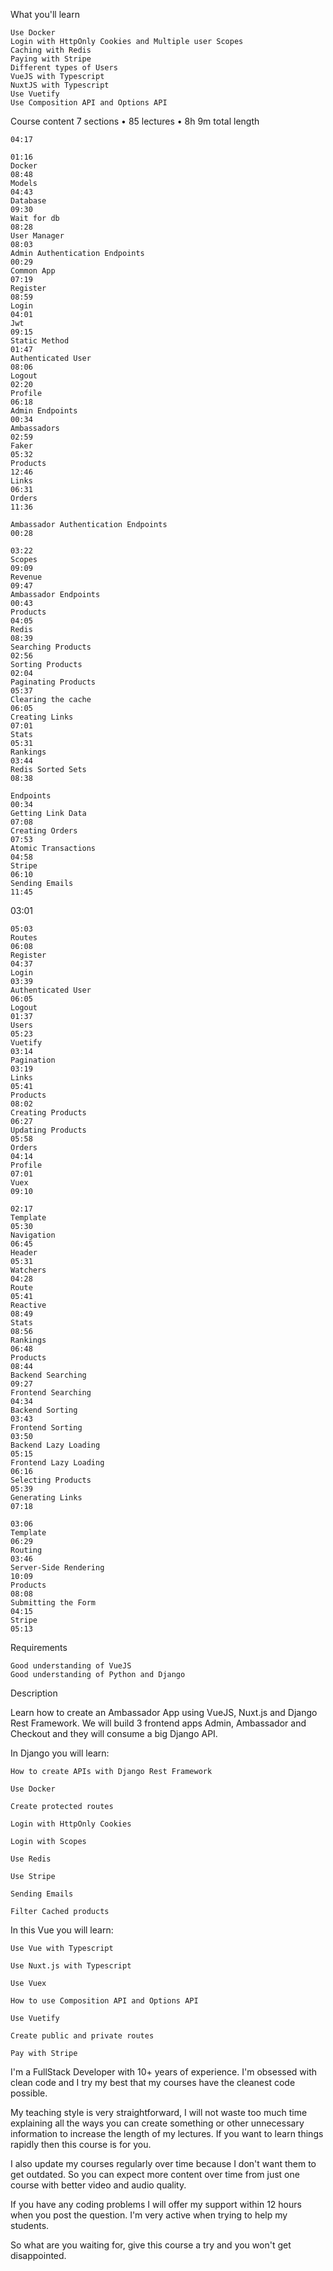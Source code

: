 What you'll learn

    Use Docker
    Login with HttpOnly Cookies and Multiple user Scopes
    Caching with Redis
    Paying with Stripe
    Different types of Users
    VueJS with Typescript
    NuxtJS with Typescript
    Use Vuetify
    Use Composition API and Options API
 

 Course content
7 sections • 85 lectures • 8h 9m total length

    04:17

    01:16
    Docker
    08:48
    Models
    04:43
    Database
    09:30
    Wait for db
    08:28
    User Manager
    08:03
    Admin Authentication Endpoints
    00:29
    Common App
    07:19
    Register
    08:59
    Login
    04:01
    Jwt
    09:15
    Static Method
    01:47
    Authenticated User
    08:06
    Logout
    02:20
    Profile
    06:18
    Admin Endpoints
    00:34
    Ambassadors
    02:59
    Faker
    05:32
    Products
    12:46
    Links
    06:31
    Orders
    11:36

    Ambassador Authentication Endpoints
    00:28

    03:22
    Scopes
    09:09
    Revenue
    09:47
    Ambassador Endpoints
    00:43
    Products
    04:05
    Redis
    08:39
    Searching Products
    02:56
    Sorting Products
    02:04
    Paginating Products
    05:37
    Clearing the cache
    06:05
    Creating Links
    07:01
    Stats
    05:31
    Rankings
    03:44
    Redis Sorted Sets
    08:38

    Endpoints
    00:34
    Getting Link Data
    07:08
    Creating Orders
    07:53
    Atomic Transactions
    04:58
    Stripe
    06:10
    Sending Emails
    11:45

03:01

    05:03
    Routes
    06:08
    Register
    04:37
    Login
    03:39
    Authenticated User
    06:05
    Logout
    01:37
    Users
    05:23
    Vuetify
    03:14
    Pagination
    03:19
    Links
    05:41
    Products
    08:02
    Creating Products
    06:27
    Updating Products
    05:58
    Orders
    04:14
    Profile
    07:01
    Vuex
    09:10

    02:17
    Template
    05:30
    Navigation
    06:45
    Header
    05:31
    Watchers
    04:28
    Route
    05:41
    Reactive
    08:49
    Stats
    08:56
    Rankings
    06:48
    Products
    08:44
    Backend Searching
    09:27
    Frontend Searching
    04:34
    Backend Sorting
    03:43
    Frontend Sorting
    03:50
    Backend Lazy Loading
    05:15
    Frontend Lazy Loading
    06:16
    Selecting Products
    05:39
    Generating Links
    07:18

    03:06
    Template
    06:29
    Routing
    03:46
    Server-Side Rendering
    10:09
    Products
    08:08
    Submitting the Form
    04:15
    Stripe
    05:13

Requirements

    Good understanding of VueJS
    Good understanding of Python and Django

Description

Learn how to create an Ambassador App using VueJS, Nuxt.js and Django Rest Framework. We will build 3 frontend apps Admin, Ambassador and Checkout and they will consume a big Django API.

In Django you will learn: 

    How to create APIs with Django Rest Framework

    Use Docker

    Create protected routes

    Login with HttpOnly Cookies

    Login with Scopes

    Use Redis

    Use Stripe

    Sending Emails

    Filter Cached products

In this Vue you will learn: 

    Use Vue with Typescript

    Use Nuxt.js with Typescript

    Use Vuex

    How to use Composition API and Options API

    Use Vuetify

    Create public and private routes

    Pay with Stripe

I'm a FullStack Developer with 10+ years of experience. I'm obsessed with clean code and I try my best that my courses have the cleanest code possible.

My teaching style is very straightforward, I will not waste too much time explaining all the ways you can create something or other unnecessary information to increase the length of my lectures. If you want to learn things rapidly then this course is for you.

I also update my courses regularly over time because I don't want them to get outdated. So you can expect more content over time from just one course with better video and audio quality.

If you have any coding problems I will offer my support within 12 hours when you post the question. I'm very active when trying to help my students.

So what are you waiting for, give this course a try and you won't get disappointed.
